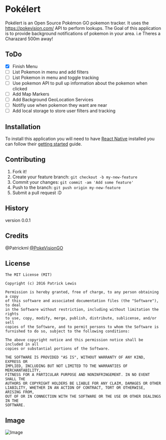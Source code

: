 # Pokélert
Pokélert is an Open Source Pokémon GO pokemon tracker. It uses the https://pokevision.com/ API to perform lookups. The Goal of this application is to provide background notifications of pokemon in your area. i.e Theres a Charazard 500m away!

## ToDo
- [x]  Finish Menu
- [ ]  List Pokemon in menu and add filters
- [ ]  List Pokemon in menu and toggle tracking
- [ ]  Use pokemon API to pull up information about the pokemon when clicked
- [ ]  Add Map Markers 
- [ ]  Add Background GeoLocation Services
- [ ]  Notifiy use when pokemon they want are near
- [ ]  Add local storage to store user filters and tracking

## Installation

To install this application you will need to have [React Native](https://facebook.github.io/react-native/) installed you can follow their [getting started](https://facebook.github.io/react-native/docs/getting-started.html#content) guide.

## Contributing

1. Fork it!
2. Create your feature branch: `git checkout -b my-new-feature`
3. Commit your changes: `git commit -am 'Add some feature'`
4. Push to the branch: `git push origin my-new-feature`
5. Submit a pull request :D

## History

version 0.0.1

## Credits

@Patrickml
[@PokeVisionGO](https://twitter.com/pokevisiongo)

## License

```
The MIT License (MIT)

Copyright (c) 2016 Patrick Lewis

Permission is hereby granted, free of charge, to any person obtaining a copy
of this software and associated documentation files (the "Software"), to deal
in the Software without restriction, including without limitation the rights
to use, copy, modify, merge, publish, distribute, sublicense, and/or sell
copies of the Software, and to permit persons to whom the Software is
furnished to do so, subject to the following conditions:

The above copyright notice and this permission notice shall be included in all
copies or substantial portions of the Software.

THE SOFTWARE IS PROVIDED "AS IS", WITHOUT WARRANTY OF ANY KIND, EXPRESS OR
IMPLIED, INCLUDING BUT NOT LIMITED TO THE WARRANTIES OF MERCHANTABILITY,
FITNESS FOR A PARTICULAR PURPOSE AND NONINFRINGEMENT. IN NO EVENT SHALL THE
AUTHORS OR COPYRIGHT HOLDERS BE LIABLE FOR ANY CLAIM, DAMAGES OR OTHER
LIABILITY, WHETHER IN AN ACTION OF CONTRACT, TORT OR OTHERWISE, ARISING FROM,
OUT OF OR IN CONNECTION WITH THE SOFTWARE OR THE USE OR OTHER DEALINGS IN THE
SOFTWARE.
```

## Image
![Image](https://cloud.githubusercontent.com/assets/7581369/17268331/5aed152e-55f5-11e6-8ef8-817c4271eb04.png)


